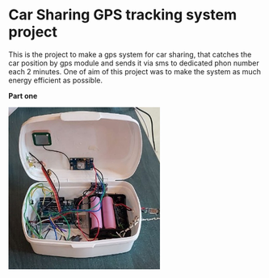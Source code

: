 <h1>Car Sharing GPS tracking system project</h1>

<p>This is the project to make a gps system for car sharing, that catches the car position by gps module and sends it via sms to dedicated phon number each 2 minutes. One of aim of this project was to make the system as much energy efficient as possible.</p>

<h style="font-weight: bold;">Part one</h> 

<img src="images/insides.jpg" alt="Alt Text" width="300"/>
